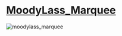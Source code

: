# <a href="https://marquee.pages.dev">MoodyLass_Marquee</a>
![moodylass_marquee](https://github.com/sudo-self/marquee/assets/119916323/bccaa5a4-3328-4832-b008-e6f449ed7df6)


